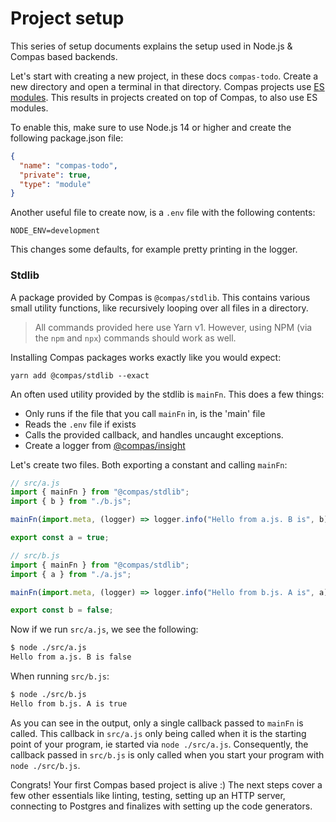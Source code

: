 # Project setup

This series of setup documents explains the setup used in Node.js & Compas based
backends.

Let's start with creating a new project, in these docs `compas-todo`. Create a
new directory and open a terminal in that directory. Compas projects use
[ES modules](https://nodejs.org/dist/latest-v15.x/docs/api/esm.html#esm_introduction).
This results in projects created on top of Compas, to also use ES modules.

To enable this, make sure to use Node.js 14 or higher and create the following
package.json file:

```json
{
  "name": "compas-todo",
  "private": true,
  "type": "module"
}
```

Another useful file to create now, is a `.env` file with the following contents:

```dotenv
NODE_ENV=development
```

This changes some defaults, for example pretty printing in the logger.

### Stdlib

A package provided by Compas is `@compas/stdlib`. This contains various small
utility functions, like recursively looping over all files in a directory.

> All commands provided here use Yarn v1. However, using NPM (via the `npm` and
> `npx`) commands should work as well.

Installing Compas packages works exactly like you would expect:

```shell
yarn add @compas/stdlib --exact
```

An often used utility provided by the stdlib is `mainFn`. This does a few
things:

- Only runs if the file that you call `mainFn` in, is the 'main' file
- Reads the `.env` file if exists
- Calls the provided callback, and handles uncaught exceptions.
- Create a logger from [@compas/insight](TODO)

Let's create two files. Both exporting a constant and calling `mainFn`:

```js
// src/a.js
import { mainFn } from "@compas/stdlib";
import { b } from "./b.js";

mainFn(import.meta, (logger) => logger.info("Hello from a.js. B is", b));

export const a = true;

// src/b.js
import { mainFn } from "@compas/stdlib";
import { a } from "./a.js";

mainFn(import.meta, (logger) => logger.info("Hello from b.js. A is", a));

export const b = false;
```

Now if we run `src/a.js`, we see the following:

```txt
$ node ./src/a.js
Hello from a.js. B is false
```

When running `src/b.js`:

```txt
$ node ./src/b.js
Hello from b.js. A is true
```

As you can see in the output, only a single callback passed to `mainFn` is
called. This callback in `src/a.js` only being called when it is the starting
point of your program, ie started via `node ./src/a.js`. Consequently, the
callback passed in `src/b.js` is only called when you start your program with
`node ./src/b.js`.

Congrats! Your first Compas based project is alive :) The next steps cover a few
other essentials like linting, testing, setting up an HTTP server, connecting to
Postgres and finalizes with setting up the code generators.

